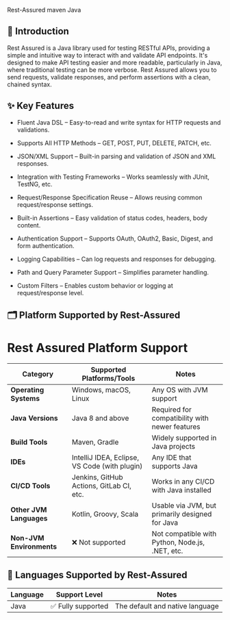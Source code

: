 Rest-Assured maven Java

## 👋 Introduction
Rest Assured is a Java library used for testing RESTful APIs, providing a simple and intuitive way to interact with and validate API endpoints. It's designed to make API testing easier and more readable, particularly in Java, where traditional testing can be more verbose. Rest Assured allows you to send requests, validate responses, and perform assertions with a clean, chained syntax. 

## ✨ Key Features
* Fluent Java DSL – Easy-to-read and write syntax for HTTP requests and validations.

* Supports All HTTP Methods – GET, POST, PUT, DELETE, PATCH, etc.

* JSON/XML Support – Built-in parsing and validation of JSON and XML responses.

* Integration with Testing Frameworks – Works seamlessly with JUnit, TestNG, etc.

* Request/Response Specification Reuse – Allows reusing common request/response settings.

* Built-in Assertions – Easy validation of status codes, headers, body content.

* Authentication Support – Supports OAuth, OAuth2, Basic, Digest, and form authentication.

* Logging Capabilities – Can log requests and responses for debugging.

* Path and Query Parameter Support – Simplifies parameter handling.

* Custom Filters – Enables custom behavior or logging at request/response level.

## 🗂️ Platform Supported by Rest-Assured

# Rest Assured Platform Support

| Category            | Supported Platforms/Tools                      | Notes                                              |
|---------------------|------------------------------------------------|----------------------------------------------------|
| **Operating Systems** | Windows, macOS, Linux                         | Any OS with JVM support                            |
| **Java Versions**     | Java 8 and above                              | Required for compatibility with newer features     |
| **Build Tools**       | Maven, Gradle                                 | Widely supported in Java projects                  |
| **IDEs**              | IntelliJ IDEA, Eclipse, VS Code (with plugin) | Any IDE that supports Java                         |
| **CI/CD Tools**       | Jenkins, GitHub Actions, GitLab CI, etc.      | Works in any CI/CD with Java installed             |
| **Other JVM Languages** | Kotlin, Groovy, Scala                        | Usable via JVM, but primarily designed for Java    |
| **Non-JVM Environments** | ❌ Not supported                            | Not compatible with Python, Node.js, .NET, etc.    |


## 📜 Languages Supported by Rest-Assured

| Language   | Support Level      | Notes                                                                                 |
|------------|--------------------|-------------------------------------------------------------------------------------- |
| Java       | ✅ Fully supported | The default and native language                                                       |




